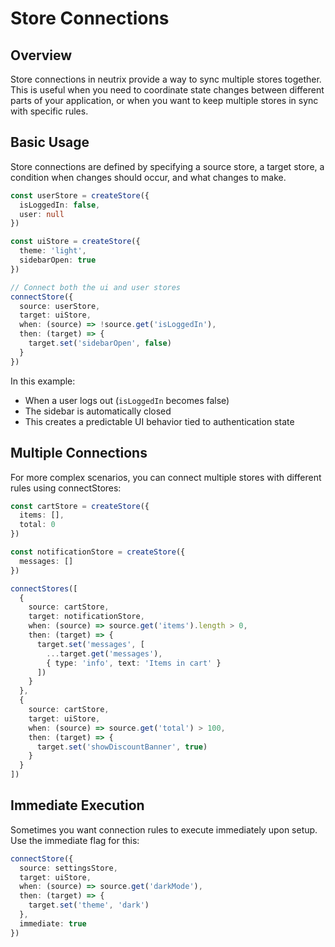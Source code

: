 # Store Connections

## Overview

Store connections in neutrix provide a way to sync multiple stores together. This is useful when you need to coordinate state changes between different parts of your application, or when you want to keep multiple stores in sync with specific rules.

## Basic Usage

Store connections are defined by specifying a source store, a target store, a condition when changes should occur, and what changes to make.

```typescript
const userStore = createStore({
  isLoggedIn: false,
  user: null
})

const uiStore = createStore({
  theme: 'light',
  sidebarOpen: true
})

// Connect both the ui and user stores
connectStore({
  source: userStore,
  target: uiStore,
  when: (source) => !source.get('isLoggedIn'),
  then: (target) => {
    target.set('sidebarOpen', false)
  }
})
```

In this example:

* When a user logs out (`isLoggedIn` becomes false)
* The sidebar is automatically closed
* This creates a predictable UI behavior tied to authentication state

## Multiple Connections

For more complex scenarios, you can connect multiple stores with different rules using connectStores:

```typescript
const cartStore = createStore({
  items: [],
  total: 0
})

const notificationStore = createStore({
  messages: []
})

connectStores([
  {
    source: cartStore,
    target: notificationStore,
    when: (source) => source.get('items').length > 0,
    then: (target) => {
      target.set('messages', [
        ...target.get('messages'),
        { type: 'info', text: 'Items in cart' }
      ])
    }
  },
  {
    source: cartStore,
    target: uiStore,
    when: (source) => source.get('total') > 100,
    then: (target) => {
      target.set('showDiscountBanner', true)
    }
  }
])
```

## Immediate Execution

Sometimes you want connection rules to execute immediately upon setup. Use the immediate flag for this:

```typescript
connectStore({
  source: settingsStore,
  target: uiStore,
  when: (source) => source.get('darkMode'),
  then: (target) => {
    target.set('theme', 'dark')
  },
  immediate: true 
})
```